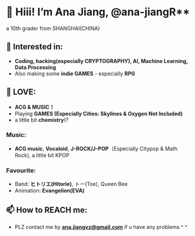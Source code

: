# 👋 Hiii! I’m **Ana Jiang**, @ana-jiangR**

a 10th grader from SHANGHAI(CHINA)
## 👀 Interested in:
   - **Coding, hacking(especially CRYPTOGRAPHY), AI, Machine Learning, Data Processing**
   - Also making some **indie GAMES** - especially **RPG**

## 💞️ LOVE: 
   - **ACG & MUSIC！**
   - Playing **GAMES (Especially Cities: Skylines & Oxygen Not Included)**
   - a little bit **chemistry**(?
   
   ### Music:
   - **ACG music**, **Vocaloid**, **J-ROCK/J-POP**（Especially Citypop & Math Rock), a little bit KPOP
       
   ### Favourite:
   - Band: **ヒトリエ(Hitorie)**, トー(Toe), Queen Bee
   - Animation: **Evangelion(EVA)**
       
## 📫 How to REACH me: 
   - PLZ contact me by **ana.jiangvz@gmail.com** if u have any problems ^ ^

<!---
ana-jiangR/ana-jiangR is a ✨ special ✨ repository because its `README.md` (this file) appears on your GitHub profile !. 
You can click the Preview link to take a look at your changes.
--->
